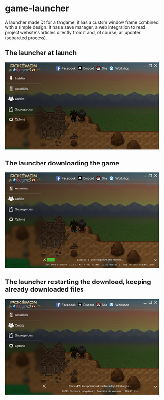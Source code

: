 # game-launcher

A launcher made Qt for a fangame, it has a custom window frame combined with a simple design.
It has a save manager, a web integration to read project website's articles directly from it and, of course, an updater (separated process).

## The launcher at launch

![](image1.png)

## The launcher downloading the game

![](image2.png)

## The launcher restarting the download, keeping already downloaded files

![](image3.png)
